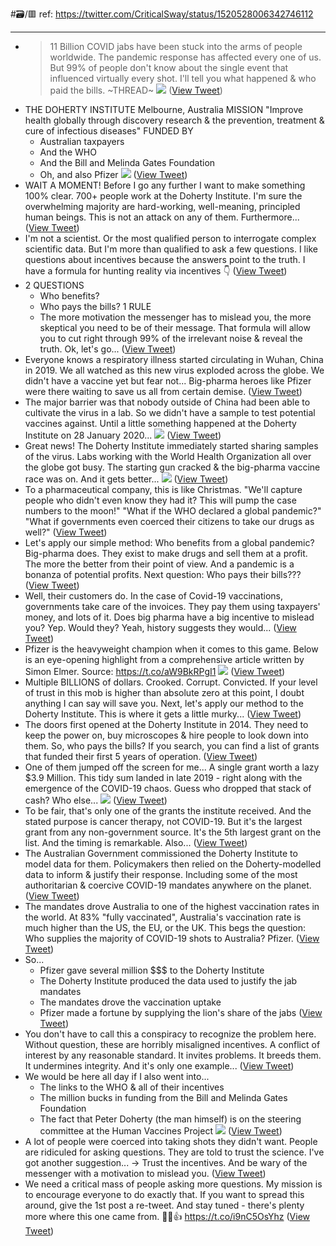 #🗃/🟥 
ref: 
https://twitter.com/CriticalSway/status/1520528006342746112

---

- >11 Billion COVID jabs have been stuck into the arms of people worldwide.
  The pandemic response has affected every one of us.
  But 99% of people don't know about the single event that influenced virtually every shot. 
  I'll tell you what happened & who paid the bills.
  ~THREAD~ 
  ![](https://pbs.twimg.com/media/FRoAKV_XsAE4unb.png) ([View Tweet](https://twitter.com/CriticalSway/status/1520528006342746112))
- THE DOHERTY INSTITUTE
  Melbourne, Australia
  MISSION
  "Improve health globally through discovery research & the prevention, treatment & cure of infectious diseases"
  FUNDED BY
  - Australian taxpayers
  - And the WHO
  - And the Bill and Melinda Gates Foundation
  - Oh, and also Pfizer 
  ![](https://pbs.twimg.com/media/FRoALUsX0AEwzfF.jpg) ([View Tweet](https://twitter.com/CriticalSway/status/1520528023228977153))
- WAIT A MOMENT!
  Before I go any further I want to make something 100% clear.
  700+ people work at the Doherty Institute. 
  I'm sure the overwhelming majority are hard-working, well-meaning, principled human beings.
  This is not an attack on any of them.
  Furthermore... ([View Tweet](https://twitter.com/CriticalSway/status/1520528025653325826))
- I'm not a scientist. 
  Or the most qualified person to interrogate complex scientific data. 
  But I'm more than qualified to ask a few questions.
  I like questions about incentives because the answers point to the truth. 
  I have a formula for hunting reality via incentives 👇 ([View Tweet](https://twitter.com/CriticalSway/status/1520528027649777665))
- 2 QUESTIONS
  - Who benefits?
  - Who pays the bills?
  1 RULE
  - The more motivation the messenger has to mislead you, the more skeptical you need to be of their message.
  That formula will allow you to cut right through 99% of the irrelevant noise & reveal the truth.
  Ok, let's go... ([View Tweet](https://twitter.com/CriticalSway/status/1520528029612654593))
- Everyone knows a respiratory illness started circulating in Wuhan, China in 2019.
  We all watched as this new virus exploded across the globe. 
  We didn't have a vaccine yet but fear not...
  Big-pharma heroes like Pfizer were there waiting to save us all from certain demise. ([View Tweet](https://twitter.com/CriticalSway/status/1520528032313839616))
- The major barrier was that nobody outside of China had been able to cultivate the virus in a lab.
  So we didn't have a sample to test potential vaccines against. 
  Until a little something happened at the Doherty Institute on 28 January 2020... 
  ![](https://pbs.twimg.com/media/FRoAM4WXsAMtipE.jpg) ([View Tweet](https://twitter.com/CriticalSway/status/1520528049493749760))
- Great news!
  The Doherty Institute immediately started sharing samples of the virus.
  Labs working with the World Health Organization all over the globe got busy.
  The starting gun cracked & the big-pharma vaccine race was on.
  And it gets better... 
  ![](https://pbs.twimg.com/media/FRoAOALXsAIm23N.jpg) ([View Tweet](https://twitter.com/CriticalSway/status/1520528069437669378))
- To a pharmaceutical company, this is like Christmas.
  "We'll capture people who didn't even know they had it? This will pump the case numbers to the moon!"
  "What if the WHO declared a global pandemic?"
  "What if governments even coerced their citizens to take our drugs as well?" ([View Tweet](https://twitter.com/CriticalSway/status/1520528072033947650))
- Let's apply our simple method:
  Who benefits from a global pandemic? 
  Big-pharma does. 
  They exist to make drugs and sell them at a profit. 
  The more the better from their point of view.
  And a pandemic is a bonanza of potential profits.
  Next question: Who pays their bills??? ([View Tweet](https://twitter.com/CriticalSway/status/1520528073988481028))
- Well, their customers do. 
  In the case of Covid-19 vaccinations, governments take care of the invoices.
  They pay them using taxpayers' money, and lots of it.
  Does big pharma have a big incentive to mislead you? Yep.
  Would they? Yeah, history suggests they would... ([View Tweet](https://twitter.com/CriticalSway/status/1520528076161040385))
- Pfizer is the heavyweight champion when it comes to this game. 
  Below is an eye-opening highlight from a comprehensive article written by Simon Elmer.
  Source: https://t.co/aW9BkRPgI1 
  ![](https://pbs.twimg.com/media/FRoAPfTXMAEHmxw.jpg) ([View Tweet](https://twitter.com/CriticalSway/status/1520528095345885188))
- Multiple BILLIONS of dollars.
  Crooked. Corrupt. Convicted.
  If your level of trust in this mob is higher than absolute zero at this point, I doubt anything I can say will save you.
  Next, let's apply our method to the Doherty Institute.
  This is where it gets a little murky... ([View Tweet](https://twitter.com/CriticalSway/status/1520528097912762368))
- The doors first opened at the Doherty Institute in 2014.
  They need to keep the power on, buy microscopes & hire people to look down into them.
  So, who pays the bills?
  If you search, you can find a list of grants that funded their first 5 years of operation. ([View Tweet](https://twitter.com/CriticalSway/status/1520528100085452801))
- One of them jumped off the screen for me...
  A single grant worth a lazy $3.9 Million. 
  This tidy sum landed in late 2019 - right along with the emergence of the COVID-19 chaos.
  Guess who dropped that stack of cash?
  Who else... 
  ![](https://pbs.twimg.com/media/FRoAQ7nX0AEvA-4.jpg) ([View Tweet](https://twitter.com/CriticalSway/status/1520528120020975622))
- To be fair, that's only one of the grants the institute received.
  And the stated purpose is cancer therapy, not COVID-19.
  But it's the largest grant from any non-government source.
  It's the 5th largest grant on the list.
  And the timing is remarkable.
  Also... ([View Tweet](https://twitter.com/CriticalSway/status/1520528122482995200))
- The Australian Government commissioned the Doherty Institute to model data for them.
  Policymakers then relied on the Doherty-modelled data to inform & justify their response. 
  Including some of the most authoritarian & coercive COVID-19 mandates anywhere on the planet. ([View Tweet](https://twitter.com/CriticalSway/status/1520528124420759552))
- The mandates drove Australia to one of the highest vaccination rates in the world.
  At 83% "fully vaccinated", Australia's vaccination rate is much higher than the US, the EU, or the UK.
  This begs the question: Who supplies the majority of COVID-19 shots to Australia?
  Pfizer. ([View Tweet](https://twitter.com/CriticalSway/status/1520528126345887750))
- So...
  - Pfizer gave several million $$$ to the Doherty Institute
  - The Doherty Institute produced the data used to justify the jab mandates
  - The mandates drove the vaccination uptake
  - Pfizer made a fortune by supplying the lion's share of the jabs ([View Tweet](https://twitter.com/CriticalSway/status/1520528128371798016))
- You don't have to call this a conspiracy to recognize the problem here.
  Without question, these are horribly misaligned incentives.
  A conflict of interest by any reasonable standard.
  It invites problems. It breeds them. 
  It undermines integrity.
  And it's only one example... ([View Tweet](https://twitter.com/CriticalSway/status/1520528130426945536))
- We would be here all day if I also went into...
  - The links to the WHO & all of their incentives
  - The million bucks in funding from the Bill and Melinda Gates Foundation
  - The fact that Peter Doherty (the man himself) is on the steering committee at the Human Vaccines Project 
  ![](https://pbs.twimg.com/media/FRoASP0XIAccgKj.png) ([View Tweet](https://twitter.com/CriticalSway/status/1520528141063802881))
- A lot of people were coerced into taking shots they didn't want.
  People are ridiculed for asking questions.
  They are told to trust the science.
  I've got another suggestion...
  → Trust the incentives.
  And be wary of the messenger with a motivation to mislead you. ([View Tweet](https://twitter.com/CriticalSway/status/1520528143475429379))
- We need a critical mass of people asking more questions.
  My mission is to encourage everyone to do exactly that.
  If you want to spread this around, give the 1st post a re-tweet.
  And stay tuned - there's plenty more where this one came from.
  🙏🤝👍
  https://t.co/i9nC5OsYhz ([View Tweet](https://twitter.com/CriticalSway/status/1520528145425780742))
